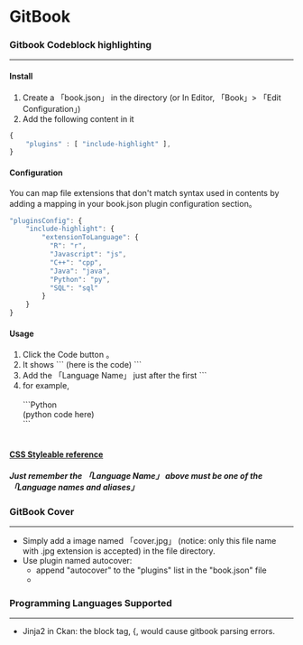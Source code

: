 # GitBook

### Gitbook Codeblock highlighting
---
#### Install
1. Create a 「book.json」 in the directory (or In Editor, 「Book」> 「Edit Configuration」)
2. Add the following content in it
```Javascript
{
    "plugins" : [ "include-highlight" ],
}
```

#### Configuration
You can map file extensions that don't match syntax used in contents by adding a mapping in your book.json plugin configuration section。
```Javascript
"pluginsConfig": {
    "include-highlight": {
        "extensionToLanguage": {
          "R": "r",
          "Javascript": "js",
          "C++": "cpp",
          "Java": "java",
          "Python": "py",
          "SQL": "sql"
        }
    }
}
```

#### Usage
1. Click the Code button 。
2. It shows \`\`\` (here is the code) \`\`\` 
3. Add the 「Language Name」 just after the first \`\`\`
4. for example,<br><br>
\`\`\`Python<br>
(python code here)<br>
\`\`\`<br><br>

#### [CSS Styleable reference](http://highlightjs.readthedocs.org/en/latest/css-classes-reference.html)
##### Just remember the 「Language Name」 above must be one of the 「Language names and aliases」


 ### GitBook Cover
 ---
 * Simply add a image named 「cover.jpg」 (notice: only this file name with .jpg extension is accepted) in the file directory.
 * Use plugin named autocover:
   * append "autocover" to the "plugins" list in the "book.json" file
   * 


### Programming Languages Supported
---
* Jinja2 in Ckan: the block tag, {, would cause gitbook parsing errors.


